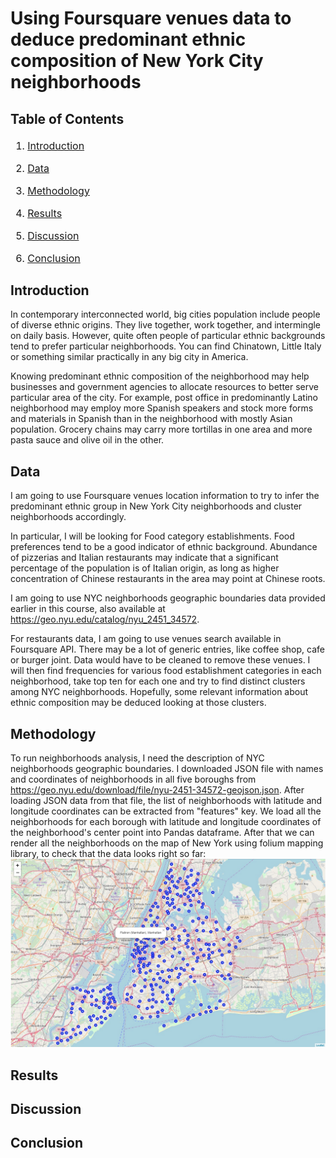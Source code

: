 
# Using Foursquare venues data to deduce predominant ethnic composition of New York City neighborhoods

## Table of Contents

<div class="alert alert-block alert-info" style="margin-top: 20px">

<font size = 3>

1. <a href="#introduction">Introduction</a>

2. <a href="#data">Data</a>

3. <a href="#methodology">Methodology</a>

4. <a href="#results">Results</a>

5. <a href="#discussion">Discussion</a>    

6. <a href="#conclusion">Conclusion</a>    
</font>
</div>

<a name="introduction"/>

## Introduction

In contemporary interconnected world, big cities population include people of diverse ethnic origins. They live together, work together, and intermingle on daily basis. However, quite often people of particular ethnic backgrounds tend to prefer particular neighborhoods. You can find Chinatown, Little Italy or something similar practically in any big city in America.

Knowing predominant ethnic composition of the neighborhood may help businesses and government agencies to allocate resources to better serve particular area of the city. For example, post office in predominantly Latino neighborhood may employ more Spanish speakers and stock more forms and materials in Spanish than in the neighborhood with mostly Asian population. Grocery chains may carry more tortillas in one area and more pasta sauce and olive oil in the other.

<a name="data"/>

## Data

I am going to use Foursquare venues location information to try to infer the predominant ethnic group in New York City neighborhoods and cluster neighborhoods accordingly.

In particular, I will be looking for Food category establishments. Food preferences tend to be a good indicator of ethnic background. Abundance of pizzerias and Italian restaurants may indicate that a significant percentage of the population is of Italian origin, as long as higher concentration of Chinese restaurants in the area may point at Chinese roots.

I am going to use NYC neighborhoods geographic boundaries data provided earlier in this course, also available at https://geo.nyu.edu/catalog/nyu_2451_34572. 

For restaurants data, I am going to use venues search available in Foursquare API. There may be a lot of generic entries, like coffee shop, cafe or burger joint. Data would have to be cleaned to remove these venues. I will then find frequencies for various food establishment categories in each neighborhood, take top ten for each one and try to find distinct clusters among NYC neighborhoods. Hopefully, some relevant information about ethnic composition may be deduced looking at those clusters.

<a name="methodology"/>

## Methodology
To run neighborhoods analysis, I need the description of  NYC neighborhoods geographic boundaries. I downloaded JSON file with names and coordinates of neighborhoods in all five boroughs from https://geo.nyu.edu/download/file/nyu-2451-34572-geojson.json. After loading JSON data from that file, the list of neighborhoods with latitude and longitude coordinates can be extracted from "features" key. We load all the neighborhoods for each borough with latitude and longitude coordinates of the neighborhood's center point into Pandas dataframe.
After that we can render all the neighborhoods on the map of New York using folium mapping library, to check that the data looks right so far:
![NYC Map](https://github.com/nik-nikols/Coursera_Capstone/blob/master/images/NYC_Neighborhoods.jpg)


<a name="results"/>

## Results


<a name="discussion"/>

## Discussion



<a name="conclusion"/>

## Conclusion





